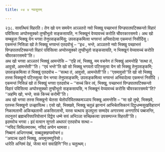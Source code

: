 ```yaml
---
title: ०४ ४ नवसुत्तम्

---
```


२३८. सावत्थियं विहरति। तेन खो पन समयेन अञ्ञतरो नवो भिक्खु पच्छाभत्तं पिण्डपातपटिक्कन्तो विहारं पविसित्वा अप्पोस्सुक्को तुण्हीभूतो सङ्कसायति, न भिक्खूनं वेय्यावच्चं करोति चीवरकारसमये। अथ खो सम्बहुला भिक्खू येन भगवा तेनुपसङ्कमिंसु; उपसङ्कमित्वा भगवन्तं अभिवादेत्वा एकमन्तं निसीदिंसु। एकमन्तं निसिन्ना खो ते भिक्खू भगवन्तं एतदवोचुं – ‘‘इध , भन्ते, अञ्ञतरो नवो भिक्खु पच्छाभत्तं पिण्डपातपटिक्कन्तो विहारं पविसित्वा अप्पोस्सुक्को तुण्हीभूतो सङ्कसायति, न भिक्खूनं वेय्यावच्चं करोति चीवरकारसमये’’ति।  
अथ खो भगवा अञ्ञतरं भिक्खुं आमन्तेसि – ‘‘एहि त्वं, भिक्खु, मम वचनेन तं भिक्खुं आमन्तेहि ‘सत्था तं, आवुसो, आमन्तेती’’’ति। ‘‘एवं भन्ते’’ति खो सो भिक्खु भगवतो पटिस्सुत्वा येन सो भिक्खु तेनुपसङ्कमि; उपसङ्कमित्वा तं भिक्खुं एतदवोच – ‘‘सत्था तं, आवुसो, आमन्तेती’’ति। ‘‘एवमावुसो’’ति खो सो भिक्खु तस्स भिक्खुनो पटिस्सुत्वा येन भगवा तेनुपसङ्कमि; उपसङ्कमित्वा भगवन्तं अभिवादेत्वा एकमन्तं निसीदि । एकमन्तं निसिन्नं खो तं भिक्खुं भगवा एतदवोच – ‘‘सच्चं किर त्वं, भिक्खु, पच्छाभत्तं पिण्डपातपटिक्कन्तो विहारं पविसित्वा अप्पोस्सुक्को तुण्हीभूतो सङ्कसायसि, न भिक्खूनं वेय्यावच्चं करोसि चीवरकारसमये’’ति? ‘‘अहम्पि खो, भन्ते, सकं किच्चं करोमी’’ति।  
अथ खो भगवा तस्स भिक्खुनो चेतसा चेतोपरिवितक्कमञ्ञाय भिक्खू आमन्तेसि – ‘‘मा खो तुम्हे, भिक्खवे, एतस्स भिक्खुनो उज्झायित्थ। एसो खो, भिक्खवे, भिक्खु चतुन्नं झानानं आभिचेतसिकानं दिट्ठधम्मसुखविहारानं निकामलाभी अकिच्छलाभी अकसिरलाभी, यस्स चत्थाय कुलपुत्ता सम्मदेव अगारस्मा अनगारियं पब्बजन्ति, तदनुत्तरं ब्रह्मचरियपरियोसानं दिट्ठेव धम्मे सयं अभिञ्ञा सच्छिकत्वा उपसम्पज्ज विहरती’’ति।  
इदमवोच भगवा। इदं वत्वान सुगतो अथापरं एतदवोच सत्था –  
‘‘नयिदं सिथिलमारब्भ, नयिदं अप्पेन थामसा।  
निब्बानं अधिगन्तब्बं, सब्बदुक्खप्पमोचनं॥  
‘‘अयञ्च दहरो भिक्खु, अयमुत्तमपुरिसो।  
धारेति अन्तिमं देहं, जेत्वा मारं सवाहिनि’’न्ति॥ चतुत्थम्।  

